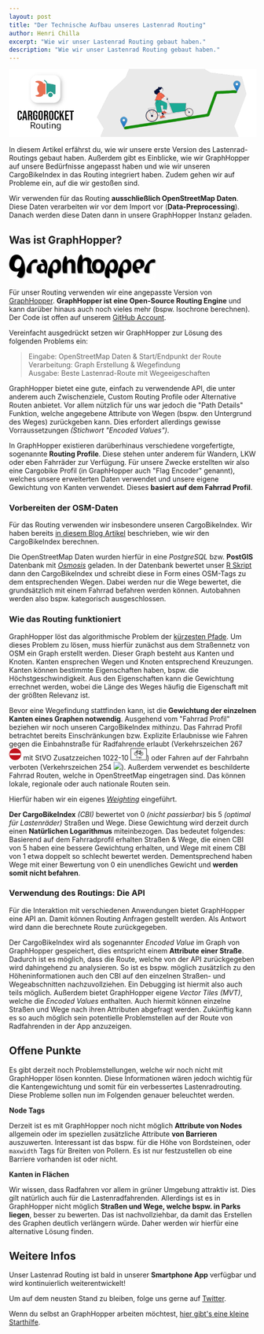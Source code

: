 ```yaml
---
layout: post
title: "Der Technische Aufbau unseres Lastenrad Routing"
author: Henri Chilla
excerpt: "Wie wir unser Lastenrad Routing gebaut haben."
description: "Wie wir unser Lastenrad Routing gebaut haben."
---
```


<img alt="Header Image mit CargoRocket Logo und Frau auf Lastenrad auf Route" src="/assets/posts/routing-header-image.png" style="max-width: 100%;" />

In diesem Artikel erfährst du, wie wir unsere erste Version des Lastenrad-Routings gebaut haben. Außerdem gibt es Einblicke, wie wir GraphHopper auf unsere Bedürfnisse angepasst haben und wie wir unseren CargoBikeIndex in das Routing integriert haben. Zudem gehen wir auf Probleme ein, auf die wir gestoßen sind.

Wir verwenden für das Routing **ausschließlich OpenStreetMap Daten**. Diese Daten verarbeiten wir vor dem Import vor (**Data-Preprocessing**). Danach werden diese Daten dann in unsere GraphHopper Instanz geladen.


## Was ist GraphHopper?

![GraphHopper Logo](/assets/posts/graphhopper-logo.png)

Für unser Routing verwenden wir eine angepasste Version von <a href="https://www.graphhopper.com/">GraphHopper</a>. **GraphHopper ist eine Open-Source Routing Engine** und kann darüber hinaus auch noch vieles mehr (bspw. Isochrone berechnen). Der Code ist offen auf unserem [GitHub Account](https://github.com/CargoRocket/CargoHopper).


Vereinfacht ausgedrückt setzen wir GraphHopper zur Lösung des folgenden Problems ein:
> Eingabe: OpenStreetMap Daten & Start/Endpunkt der Route<br>
> Verarbeitung: Graph Erstellung & Wegefindung<br>
> Ausgabe: Beste Lastenrad-Route mit Wegeeigeschaften<br>

GraphHopper bietet eine gute, einfach zu verwendende API, die unter anderem auch Zwischenziele, Custom Routing Profile oder Alternative Routen anbietet. Vor allem nützlich für uns war jedoch die "Path Details" Funktion, welche angegebene Attribute von Wegen (bspw. den Untergrund des Weges) zurückgeben kann. Dies erfordert allerdings gewisse Vorraussetzungen *(Stichwort "Encoded Values")*.

In GraphHopper existieren darüberhinaus verschiedene vorgefertigte, sogenannte **Routing Profile**. Diese stehen unter anderem für Wandern, LKW oder eben Fahrräder zur Verfügung. Für unsere Zwecke erstellten wir also eine Cargobike Profil (in GraphHopper auch "Flag Encoder" genannt), welches unsere erweiterten Daten verwendet und unsere eigene Gewichtung von Kanten verwendet. Dieses **basiert auf dem Fahrrad Profil**.

### Vorbereiten der OSM-Daten
Für das Routing verwenden wir insbesondere unseren CargoBikeIndex.
Wir haben bereits [in diesem Blog Artikel](/2021/05/16/cargobikeindex.html) beschrieben, wie wir den CargoBikeIndex berechnen.

Die OpenStreetMap Daten wurden hierfür in eine *PostgreSQL* bzw. **PostGIS** Datenbank mit [*Osmosis*](https://wiki.openstreetmap.org/wiki/Osmosis) geladen. In der Datenbank bewertet unser [R Skript](https://github.com/CargoRocket/OsmAnalysis) dann den CargoBikeIndex und schreibt diese in Form eines OSM-Tags zu dem entsprechenden Wegen. Dabei werden nur die Wege bewertet, die grundsätzlich mit einem Fahrrad befahren werden können. Autobahnen werden also bspw. kategorisch ausgeschlossen.

### Wie das Routing funktioniert
GraphHopper löst das algorithmische Problem der [kürzesten Pfade](https://de.wikipedia.org/wiki/K%C3%BCrzester_Pfad). Um dieses Problem zu lösen, muss hierfür zunächst aus dem Straßennetz von OSM ein Graph erstellt werden. Dieser Graph besteht aus Kanten und Knoten. Kanten ensprechen Wegen und Knoten entsprechend Kreuzungen. Kanten können bestimmte Eigenschaften haben, bspw. die Höchstgeschwindigkeit. Aus den Eigenschaften kann die Gewichtung errechnet werden, wobei die Länge des Weges häufig die Eigenschaft mit der größten Relevanz ist.

Bevor eine Wegefindung stattfinden kann, ist die **Gewichtung der einzelnen Kanten eines Graphen notwendig**. Ausgehend vom "Fahrrad Profil" beziehen wir noch unseren CargoBikeIndex mithinzu. Das Fahrrad Profil betrachtet bereits Einschränkungen bzw. Explizite Erlaubnisse wie Fahren gegen die Einbahnstraße für Radfahrende erlaubt (Verkehrszeichen 267 <img src="/assets/posts/Zeichen-Verbot_der_Einfahrt.svg" height="25" /> mit StVO Zusatzzeichen 1022-10 <img src="/assets/posts/Zusatzzeichen-Radfahrer_frei.svg" height="25" />) oder Fahren auf der Fahrbahn verboten (Verkehrszeichen 254 <img src="/assets/posts/Zeichen-Verbot_für_Radfahrer.svg" height="25" />). Außerdem verwendet es beschilderte Fahrrad Routen, welche in OpenStreetMap eingetragen sind. Das können lokale, regionale oder auch nationale Routen sein.

Hierfür haben wir ein eigenes [*Weighting*](https://github.com/graphhopper/graphhopper/blob/3.x/docs/core/weighting.md) eingeführt.

**Der CargoBikeIndex** *(CBI)* bewertet von 0 *(nicht passierbar)* bis 5 *(optimal für Lastenräder)* Straßen und Wege. Diese Gewichtung wird derzeit durch einen **Natürlichen Logarithmus** miteinbezogen. Das bedeutet folgendes: Basierend auf dem Fahrradprofil erhalten Straßen & Wege, die einen CBI von 5 haben eine bessere Gewichtung erhalten, und Wege mit einem CBI von 1 etwa doppelt so schlecht bewertet werden. Dementsprechend haben Wege mit einer Bewertung von 0 ein unendliches Gewicht und **werden somit nicht befahren**.

### Verwendung des Routings: Die API
Für die Interaktion mit verschiedenen Anwendungen bietet GraphHopper eine API an. Damit können Routing Anfragen gestellt werden. Als Antwort wird dann die berechnete Route zurückgegeben.

Der CargoBikeIndex wird als sogenannter *Encoded Value* im Graph von GraphHopper gespeichert, dies entspricht einem **Attribute einer Straße**. Dadurch ist es möglich, dass die Route, welche von der API zurückgegeben wird dahingehend zu analysieren. So ist es bspw. möglich zusätzlich zu den Höheninformationen auch den CBI auf den einzelnen Straßen- und Wegeabschnitten nachzuvollziehen. Ein Debugging ist hiermit also auch teils möglich. Außerdem bietet GraphHopper eigene *Vector Tiles (MVT)*, welche die *Encoded Values* enthalten. Auch hiermit können einzelne Straßen und Wege nach ihren Attributen abgefragt werden. Zukünftig kann es so auch möglich sein potentielle Problemstellen auf der Route von Radfahrenden in der App anzuzeigen.

## Offene Punkte
Es gibt derzeit noch Problemstellungen, welche wir noch nicht mit GraphHopper lösen konnten. Diese Informationen wären jedoch wichtig für die Kantengewichtung und somit für ein verbessertes Lastenradrouting. Diese Probleme sollen nun im Folgenden genauer beleuchtet werden.

**Node Tags**

Derzeit ist es mit GraphHopper noch nicht möglich **Attribute von Nodes** allgemein oder im speziellen zusätzliche Attribute **von Barrieren** auszuwerten. Interessant ist das bspw. für die Höhe von Bordsteinen, oder `maxwidth` Tags für Breiten von Pollern. Es ist nur festzustellen ob eine Barriere vorhanden ist oder nicht.

**Kanten in Flächen**

Wir wissen, dass Radfahren vor allem in grüner Umgebung attraktiv ist. Dies gilt natürlich auch für die Lastenradfahrenden. Allerdings ist es in GraphHopper nicht möglich **Straßen und Wege, welche bspw. in Parks liegen**, besser zu bewerten. Das ist nachvollziehbar, da damit das Erstellen des Graphen deutlich verlängern würde. Daher werden wir hierfür eine alternative Lösung finden.

## Weitere Infos

Unser Lastenrad Routing ist bald in unserer **Smartphone App** verfügbar und wird kontinuierlich weiterentwickelt!

Um auf dem neusten Stand zu bleiben, folge uns gerne auf [Twitter](https://twitter.com/cargo_rocket/).

Wenn du selbst an GraphHopper arbeiten möchtest, [hier gibt's eine kleine Starthilfe](https://github.com/graphhopper/graphhopper/blob/3.x/docs/core/quickstart-from-source.md).

